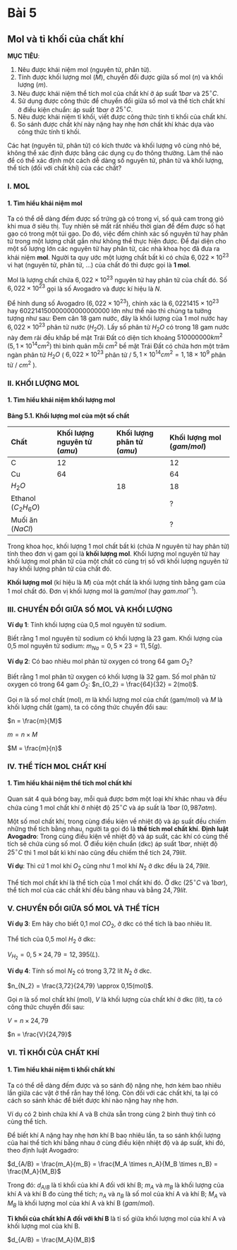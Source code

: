 # Bài 5
## Mol và tỉ khối của chất khí

**MỤC TIÊU**:

1.  Nêu được khái niệm mol (nguyên tử, phân tử).
2.  Tính được khối lượng mol ($M$), chuyển đổi được giữa số mol ($n$) và khối lượng ($m$).
3.  Nêu được khái niệm thể tích mol của chất khí ở áp suất $1bar$ và $25^\circ C$.
4.  Sử dụng được công thức để chuyển đổi giữa số mol và thể tích chất khí ở điều kiện chuẩn: áp suất $1bar$ ở $25^\circ C$.
5.  Nêu được khái niệm tỉ khối, viết được công thức tính tỉ khối của chất khí.
6.  So sánh được chất khí này nặng hay nhẹ hơn chất khí khác dựa vào công thức tính tỉ khối.

Các hạt (nguyên tử, phân tử) có kích thước và khối lượng vô cùng nhỏ bé, không thể xác định được bằng các dụng cụ đo thông thường. Làm thế nào để có thể xác định một cách dễ dàng số nguyên tử, phân tử và khối lượng, thể tích (đối với chất khí) của các chất?

### I. MOL
#### 1. Tìm hiểu khái niệm mol

Ta có thể dễ dàng đếm được số trứng gà có trong vỉ, số quả cam trong giỏ khi mua ở siêu thị. Tuy nhiên sẽ mất rất nhiều thời gian để đếm được số hạt gạo có trong một túi gạo. Do đó, việc đếm chính xác số nguyên tử hay phân tử trong một lượng chất gần như không thể thực hiện được.
Để đại diện cho một số lượng lớn các nguyên tử hay phân tử, các nhà khoa học đã đưa ra khái niệm **mol**.
Người ta quy ước một lượng chất bất kì có chứa $6,022 \times 10^{23}$ vi hạt (nguyên tử, phân tử, ...) của chất đó thì được gọi là **1 mol**.

Mol là lượng chất chứa $6,022 \times 10^{23}$ nguyên tử hay phân tử của chất đó. Số $6,022 \times 10^{23}$ gọi là số Avogadro và được kí hiệu là $N$.

Để hình dung số Avogadro ($6,022 \times 10^{23}$), chính xác là $6,0221415 \times 10^{23}$ hay $602214150000000000000000$ lớn như thế nào thì chúng ta tưởng tượng như sau: Đem cân 18 gam nước, đây là khối lượng của 1 mol nước hay $6,022 \times 10^{23}$ phân tử nước ($H_2O$). Lấy số phân tử $H_2O$ có trong 18 gam nước này đem rải đều khắp bề mặt Trái Đất có diện tích khoảng $510000000km^2$ ($5,1 \times 10^{14}cm^2$) thì bình quân mỗi $cm^2$ bề mặt Trái Đất có chứa hơn một trăm ngàn phân tử $H_2O$ ( $6,022 \times 10^{23}$ phân tử / $5,1 \times 10^{14}cm^2 = 1,18 \times 10^9$ phân tử / $cm^2$ ).

### II. KHỐI LƯỢNG MOL
#### 1. Tìm hiểu khái niệm khối lượng mol

**Bảng 5.1. Khối lượng mol của một số chất**

| Chất         | Khối lượng nguyên tử ($amu$) | Khối lượng phân tử ($amu$) | Khối lượng mol ($gam/mol$) |
| :----------- | :-------------------------- | :------------------------ | :------------------------ |
| C            | 12                          |                           | 12                        |
| Cu           | 64                          |                           | 64                        |
| $H_2O$       |                             | 18                        | 18                        |
| Ethanol ($C_2H_6O$) |                             |                           | ?                         |
| Muối ăn ($NaCl$) |                             |                           | ?                         |

Trong khoa học, khối lượng 1 mol chất bất kì (chứa $N$ nguyên tử hay phân tử) tính theo đơn vị gam gọi là **khối lượng mol**.
Khối lượng mol nguyên tử hay khối lượng mol phân tử của một chất có cùng trị số với khối lượng nguyên tử hay khối lượng phân tử của chất đó.

**Khối lượng mol** (kí hiệu là $M$) của một chất là khối lượng tính bằng gam của 1 mol chất đó. Đơn vị khối lượng mol là $gam/mol$ (hay $gam.mol^{-1}$).

### III. CHUYỂN ĐỔI GIỮA SỐ MOL VÀ KHỐI LƯỢNG

**Ví dụ 1**: Tính khối lượng của 0,5 mol nguyên tử sodium.

Biết rằng 1 mol nguyên tử sodium có khối lượng là 23 gam.
Khối lượng của 0,5 mol nguyên tử sodium: $m_{Na} = 0,5 \times 23 = 11,5(g)$.

**Ví dụ 2**: Có bao nhiêu mol phân tử oxygen có trong 64 gam $O_2$?

Biết rằng 1 mol phân tử oxygen có khối lượng là 32 gam.
Số mol phân tử oxygen có trong 64 gam $O_2$: $n_{O_2} = \frac{64}{32} = 2(mol)$.

Gọi $n$ là số mol chất (mol), $m$ là khối lượng mol của chất (gam/mol) và $M$ là khối lượng chất (gam), ta có công thức chuyển đổi sau:

$n = \frac{m}{M}$

$m = n \times M$

$M = \frac{m}{n}$

### IV. THỂ TÍCH MOL CHẤT KHÍ
#### 1. Tìm hiểu khái niệm thể tích mol chất khí

Quan sát 4 quả bóng bay, mỗi quả được bơm một loại khí khác nhau và đều chứa cùng 1 mol chất khí ở nhiệt độ $25^\circ C$ và áp suất là $1bar$ ($0,987atm$).

Một số mol chất khí, trong cùng điều kiện về nhiệt độ và áp suất đều chiếm những thể tích bằng nhau, người ta gọi đó là **thể tích mol chất khí**.
**Định luật Avogadro**: Trong cùng điều kiện về nhiệt độ và áp suất, các khí có cùng thể tích sẽ chứa cùng số mol.
Ở điều kiện chuẩn (dkc) áp suất $1bar$, nhiệt độ $25^\circ C$ thì 1 mol bất kì khí nào cũng đều chiếm thể tích $24,79lít$.

**Ví dụ**:
Thì cứ 1 mol khí $O_2$ cũng như 1 mol khí $N_2$ ở dkc đều là $24,79lít$.

Thể tích mol chất khí là thể tích của 1 mol chất khí đó. Ở dkc ($25^\circ C$ và $1bar$), thể tích mol của các chất khí đều bằng nhau và bằng $24,79lít$.

### V. CHUYỂN ĐỔI GIỮA SỐ MOL VÀ THỂ TÍCH

**Ví dụ 3**: Em hãy cho biết 0,1 mol $CO_2$, ở dkc có thể tích là bao nhiêu lít.

Thể tích của 0,5 mol $H_2$ ở dkc:

$V_{H_2} = 0,5 \times 24,79 = 12,395(L)$.

**Ví dụ 4**: Tính số mol $N_2$ có trong 3,72 lít $N_2$ ở dkc.

$n_{N_2} = \frac{3,72}{24,79} \approx 0,15(mol)$.

Gọi $n$ là số mol chất khí (mol), $V$ là khối lượng của chất khí ở dkc (lít), ta có công thức chuyển đổi sau:

$V = n \times 24,79$

$n = \frac{V}{24,79}$

### VI. TỈ KHỐI CỦA CHẤT KHÍ
#### 1. Tìm hiểu khái niệm tỉ khối chất khí

Ta có thể dễ dàng đếm được và so sánh độ nặng nhẹ, hơn kém bao nhiêu lần giữa các vật ở thể rắn hay thể lỏng. Còn đối với các chất khí, ta lại có cách so sánh khác để biết được khí nào nặng hay nhẹ hơn.

Ví dụ có 2 bình chứa khí A và B chứa sẵn trong cùng 2 bình thuỷ tinh có cùng thể tích.

Để biết khí A nặng hay nhẹ hơn khí B bao nhiêu lần, ta so sánh khối lượng của hai thể tích khí bằng nhau ở cùng điều kiện nhiệt độ và áp suất, khi đó, theo định luật Avogadro:

$d_{A/B} = \frac{m_A}{m_B} = \frac{M_A \times n_A}{M_B \times n_B} = \frac{M_A}{M_B}$

Trong đó:
$d_{A/B}$ là tỉ khối của khí A đối với khí B;
$m_A$ và $m_B$ là khối lượng của khí A và khí B đo cùng thể tích;
$n_A$ và $n_B$ là số mol của khí A và khí B;
$M_A$ và $M_B$ là khối lượng mol của khí A và khí B ($gam/mol$).

**Tỉ khối của chất khí A đối với khí B** là tỉ số giữa khối lượng mol của khí A và khối lượng mol của khí B.

$d_{A/B} = \frac{M_A}{M_B}$
